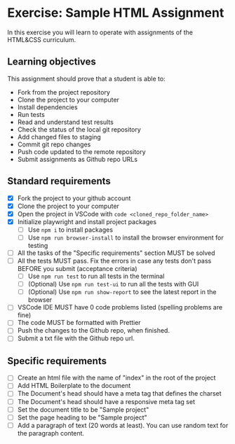 # Exercise: Sample HTML Assignment

In this exercise you will learn to operate with assignments of the HTML&CSS curriculum.

## Learning objectives

This assignment should prove that a student is able to:

- Fork from the project repository
- Clone the project to your computer
- Install dependencies
- Run tests
- Read and understand test results
- Check the status of the local git repository
- Add changed files to staging
- Commit git repo changes
- Push code updated to the remote repository
- Submit assignments as Github repo URLs

## Standard requirements

- [x] Fork the project to your github account
- [x] Clone the project to your computer
- [x] Open the project in VSCode with `code <cloned_repo_folder_name>`
- [x] Initialize playwright and install project packages
  - [ ] Use `npm i` to install packages
  - [ ] Use `npm run browser-install` to install the browser environment for testing 
- [ ] All the tasks of the "Specific requirements" section MUST be solved
- [ ] All the tests MUST pass. Fix the errors in case any tests don't pass BEFORE you submit (acceptance criteria)
  - [ ] Use `npm run test` to run all tests in the terminal
  - [ ] (Optional) Use `npm run test-ui` to run all the tests with GUI
  - [ ] (Optional) Use `npm run show-report` to see the latest report in the browser
- [ ] VSCode IDE MUST have 0 code problems listed (spelling problems are fine)
- [ ] The code MUST be formatted with Prettier
- [ ] Push the changes to the Github repo, when finished.
- [ ] Submit a txt file with the Github repo url.

## Specific requirements

- [ ] Create an html file with the name of "index" in the root of the project
- [ ] Add HTML Boilerplate to the document
- [ ] The Document's head should have a meta tag that defines the charset
- [ ] The Document's head should have a responsive meta tag set
- [ ] Set the document title to be "Sample project"
- [ ] Set the page heading to be "Sample project"
- [ ] Add a paragraph of text (20 words at least). You can use random text for the paragraph content.

